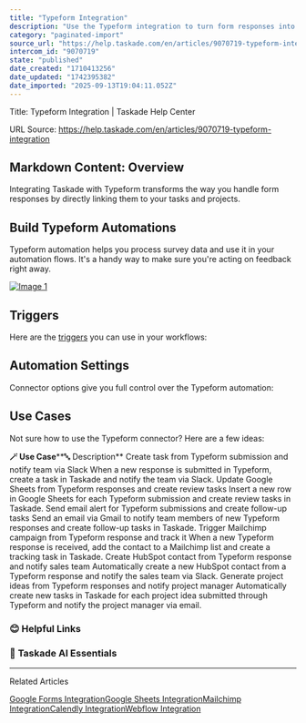 ```yaml
---
title: "Typeform Integration"
description: "Use the Typeform integration to turn form responses into actionable tasks."
category: "paginated-import"
source_url: "https://help.taskade.com/en/articles/9070719-typeform-integration"
intercom_id: "9070719"
state: "published"
date_created: "1710413256"
date_updated: "1742395382"
date_imported: "2025-09-13T19:04:11.052Z"
---
```


Title: Typeform Integration | Taskade Help Center

URL Source: https://help.taskade.com/en/articles/9070719-typeform-integration

Markdown Content:
Overview
--------

Integrating Taskade with Typeform transforms the way you handle form responses by directly linking them to your tasks and projects.

**Build Typeform Automations**
------------------------------

Typeform automation helps you process survey data and use it in your automation flows. It's a handy way to make sure you're acting on feedback right away.

[![Image 1](https://downloads.intercomcdn.com/i/o/1087368798/0a8d57179b0dc6a08c1a433f/typeform-automation.png?expires=1757791800&signature=3b4881a4ece19536107f2140086d1373db178c59a79d2a42fe725cb892571fb3&req=dSAvEcp4lYZWUfMW1HO4zdtX5hbXCdDwGT5dx%2B3gMGsJ2paB4PrL5UJDEyRX%0AxLguGaQh9uKMqCvRj9I%3D%0A)](https://downloads.intercomcdn.com/i/o/1087368798/0a8d57179b0dc6a08c1a433f/typeform-automation.png?expires=1757791800&signature=3b4881a4ece19536107f2140086d1373db178c59a79d2a42fe725cb892571fb3&req=dSAvEcp4lYZWUfMW1HO4zdtX5hbXCdDwGT5dx%2B3gMGsJ2paB4PrL5UJDEyRX%0AxLguGaQh9uKMqCvRj9I%3D%0A)

**Triggers**
------------

Here are the [triggers](https://intercom.help/taskade/en/articles/8958469) you can use in your workflows:

**Automation Settings**
-----------------------

Connector options give you full control over the Typeform automation:

**Use Cases**
-------------

Not sure how to use the Typeform connector? Here are a few ideas:

**🪄 Use Case****🔤 Description**
Create task from Typeform submission and notify team via Slack When a new response is submitted in Typeform, create a task in Taskade and notify the team via Slack.
Update Google Sheets from Typeform responses and create review tasks Insert a new row in Google Sheets for each Typeform submission and create review tasks in Taskade.
Send email alert for Typeform submissions and create follow-up tasks Send an email via Gmail to notify team members of new Typeform responses and create follow-up tasks in Taskade.
Trigger Mailchimp campaign from Typeform response and track it When a new Typeform response is received, add the contact to a Mailchimp list and create a tracking task in Taskade.
Create HubSpot contact from Typeform response and notify sales team Automatically create a new HubSpot contact from a Typeform response and notify the sales team via Slack.
Generate project ideas from Typeform responses and notify project manager Automatically create new tasks in Taskade for each project idea submitted through Typeform and notify the project manager via email.

### **😊 Helpful Links**

### 🤖 **Taskade AI Essentials**

* * *

Related Articles

[Google Forms Integration](https://help.taskade.com/en/articles/8958473-google-forms-integration)[Google Sheets Integration](https://help.taskade.com/en/articles/8958475-google-sheets-integration)[Mailchimp Integration](https://help.taskade.com/en/articles/8958476-mailchimp-integration)[Calendly Integration](https://help.taskade.com/en/articles/9070636-calendly-integration)[Webflow Integration](https://help.taskade.com/en/articles/9100509-webflow-integration)
